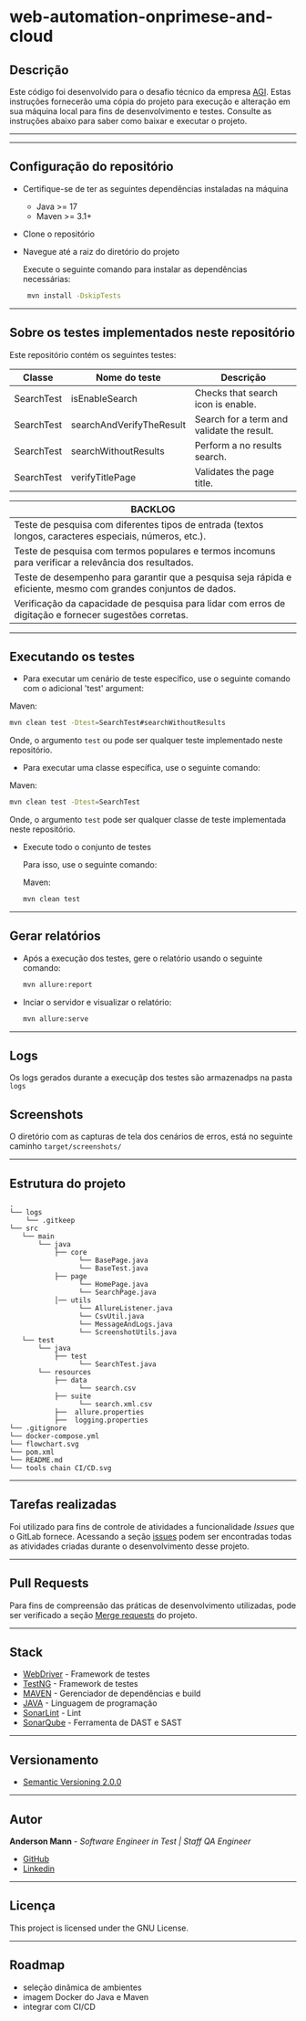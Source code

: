 # web-automation-onprimese-and-cloud

## Descrição
Este código foi desenvolvido para o desafio técnico da empresa [AGI](https://blogdoagi.com.br/).
Estas instruções fornecerão uma cópia do projeto para execução e alteração em sua máquina local para fins de desenvolvimento e testes. 
Consulte as instruções abaixo para saber como baixar e executar o projeto.

---


---

## Configuração do repositório

- Certifique-se de ter as seguintes dependências instaladas na máquina
  - Java >= 17
  - Maven >= 3.1+
  
- Clone o repositório
- Navegue até a raiz do diretório  do projeto

  Execute o seguinte comando para instalar as dependências necessárias:
    ```sh
     mvn install -DskipTests
    ```
---

## Sobre os testes implementados neste repositório

Este repositório contém os seguintes testes:

| Classe                | Nome do teste                   | Descrição                                                                    |
|-----------------------|---------------------------------|------------------------------------------------------------------------------|
| SearchTest            | isEnableSearch                  | Checks that search icon is enable.                                           |
| SearchTest            | searchAndVerifyTheResult        | Search for a term and validate the result.                                   |
| SearchTest            | searchWithoutResults            | Perform a no results search.                                                 |
| SearchTest            | verifyTitlePage                 | Validates the page title.                                                    |


| BACKLOG    |  
|------------|
| Teste de pesquisa com diferentes tipos de entrada (textos longos, caracteres especiais, números, etc.).|
| Teste de pesquisa com termos populares e termos incomuns para verificar a relevância dos resultados.| 
| Teste de desempenho para garantir que a pesquisa seja rápida e eficiente, mesmo com grandes conjuntos de dados.| 
| Verificação da capacidade de pesquisa para lidar com erros de digitação e fornecer sugestões corretas.| 

---

## Executando os testes

- Para executar um cenário de teste específico, use o seguinte comando com o adicional 'test' argument:

Maven:
  ```sh
  mvn clean test -Dtest=SearchTest#searchWithoutResults
  ```

 Onde, o argumento `test` ou pode ser qualquer teste implementado neste repositório.

- Para executar uma classe específica, use o seguinte comando:

Maven:
  ```sh
  mvn clean test -Dtest=SearchTest
  ```
Onde, o argumento `test` pode ser qualquer classe de teste implementada neste repositório.

- Execute todo o conjunto de testes

  Para isso, use o seguinte comando:

  Maven:
  ```sh
  mvn clean test
  ```


---

## Gerar relatórios

- Após a execução dos testes, gere o relatório usando o seguinte comando:


  ```sh
  mvn allure:report
  ```

- Inciar o servidor e visualizar o relatório:


  ```sh
  mvn allure:serve
  ```
---

## Logs

Os logs gerados durante a execuçãp dos testes são armazenadps na pasta ```logs ```

## Screenshots
O diretório com as capturas de tela dos cenários de erros, está no seguinte caminho ```target/screenshots/```

---

## Estrutura do projeto

```
.
└── logs
    └── .gitkeep
└── src
   └── main
       └── java
           ├── core
                 └── BasePage.java
                 └── BaseTest.java
           ├── page
                 └── HomePage.java
                 └── SearchPage.java
           │── utils
                 └── AllureListener.java
                 └── CsvUtil.java
                 └── MessageAndLogs.java
                 └── ScreenshotUtils.java
   └── test
       └── java
           ├── test
                 └── SearchTest.java
       └── resources
           ├── data
                 └── search.csv
           ├── suite
                 └── search.xml.csv
           ├──  allure.properties
           ├──  logging.properties
└── .gitignore
└── docker-compose.yml
└── flowchart.svg
└── pom.xml
└── README.md
└── tools chain CI/CD.svg

```
---

## Tarefas realizadas
Foi utilizado para fins de controle de atividades a funcionalidade *Issues* que o GitLab fornece.
Acessando a seção [issues](https://github.com/andersonmann/interview_zen/issues) podem ser
encontradas todas as atividades criadas durante o desenvolvimento desse projeto.

---

## Pull Requests

Para fins de compreensão das práticas de desenvolvimento utilizadas, pode ser verificado a seção [Merge requests](https://github.com/andersonmann/interview_zen/pulls)
do projeto.

---

## Stack 

* [WebDriver](https://www.selenium.dev/documentation/webdriver/) - Framework de testes 
* [TestNG](https://testng.org/doc/documentation-main.html/) - Framework de testes
* [MAVEN](https://maven.apache.org/) - Gerenciador de dependências e build
* [JAVA](https://www.oracle.com/br/java/technologies/downloads/#java17) - Linguagem de programação
* [SonarLint](https://www.sonarsource.com/knowledge/languages/java/) - Lint
* [SonarQube](https://www.sonarsource.com/products/sonarqube/) - Ferramenta de DAST e SAST

---

## Versionamento
* [Semantic Versioning 2.0.0](https://semver.org/)

---

## Autor

**Anderson Mann** - *Software Engineer in Test | Staff QA Engineer* 
- [GitHub](https://github.com/andersonmann)
- [Linkedin](https://www.linkedin.com/in/andersonmann/)

---

## Licença

This project is licensed under the GNU License.

---

## Roadmap

- seleção dinâmica de ambientes
- imagem Docker do Java e Maven
- integrar com CI/CD